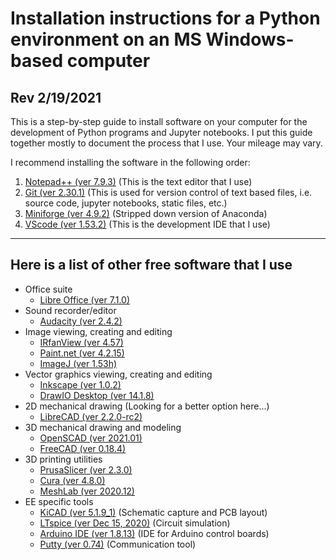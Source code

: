 # Installation instructions for a Python environment on an MS Windows-based computer
## Rev 2/19/2021

This is a step-by-step guide to install software on your computer for the development of Python programs and Jupyter notebooks.  I put this guide together mostly to document the process that I use.  Your mileage may vary.

I recommend installing the software in the following order:

1) [Notepad++ (ver 7.9.3)](NotepadPlusPlus.md) (This is the text editor that I use)
2) [Git (ver 2.30.1)](Git.md)  (This is used for version control of text based files, i.e. source code, jupyter notebooks, static files, etc.)
3) [Miniforge (ver 4.9.2)](Miniforge.md)  (Stripped down version of Anaconda)
4) [VScode (ver 1.53.2)](VScode.md)  (This is the development IDE that I use)
---
## Here is a list of other free software that I use

* Office suite
    * [Libre Office (ver 7.1.0)](https://www.libreoffice.org)
* Sound recorder/editor
    * [Audacity (ver 2.4.2)](https://www.audacityteam.org)
* Image viewing, creating and editing
    * [IRfanView (ver 4.57)](https://www.irfanview.com)
    * [Paint.net (ver 4.2.15)](https://www.getpaint.net)
    * [ImageJ (ver 1.53h)](https://imagej.nih.gov/ij/)
* Vector graphics viewing, creating and editing
    * [Inkscape (ver 1.0.2)](https://inkscape.org)
    * [DrawIO Desktop (ver 14.1.8)](https://www.draw.io)
* 2D mechanical drawing (Looking for a better option here...)
    * [LibreCAD (ver 2.2.0-rc2)](https://librecad.org)
* 3D mechanical drawing and modeling
    * [OpenSCAD (ver 2021.01)](https://www.openscad.org)
    * [FreeCAD (ver 0.18.4)](https://www.freecadweb.org)
* 3D printing utilities
    * [PrusaSlicer (ver 2.3.0)](https://www.prusa3d.com/prusaslicer)
    * [Cura (ver 4.8.0)](https://ultimaker.com/software/ultimaker-cura)
    * [MeshLab (ver 2020.12)](https://www.meshlab.net)
* EE specific tools
    * [KiCAD (ver 5.1.9_1)](https://kicad-pcb.org) (Schematic capture and PCB layout)
    * [LTspice (ver Dec 15, 2020)](https://www.analog.com/en/design-center/design-tools-and-calculators/ltspice-simulator.html) (Circuit simulation)
    * [Arduino IDE (ver 1.8.13)](https://www.arduino.cc) (IDE for Arduino control boards)
    * [Putty (ver 0.74)](https://www.putty.org) (Communication tool)